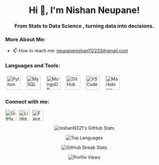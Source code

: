 <h1 align="center">Hi 👋, I'm Nishan Neupane!</h1>

<h3 align="center">From Stats to Data Science , turning data into decisions.</h3>

<h3 align="left">More About Me:</h3>

- 📫 How to reach me: [neupanenishan112233@gmail.com](mailto:neupanenishan112233@gmail.com)

<div class="skills-section">
<h3 align="left">Languages and Tools:</h3>
<p style="text-align: left; display: flex; flex-wrap: wrap; gap: 8px; align-items: center;">
<img src="https://skillicons.dev/icons?i=python" alt="Python" height="45" style="vertical-align: middle; margin: 5px;" />
  <img src="https://skillicons.dev/icons?i=mysql" alt="MySQL" height="45" style="vertical-align: middle; margin: 5px;" />
  <img src="https://skillicons.dev/icons?i=mongodb" alt="MongoDB" height="45" style="vertical-align: middle; margin: 5px;" />
  <img src="https://skillicons.dev/icons?i=github" alt="GitHub" height="45" style="vertical-align: middle; margin: 5px;" />
  <img src="https://skillicons.dev/icons?i=vscode" alt="VS Code" height="45" style="vertical-align: middle; margin: 5px;" />
  <img src="https://skillicons.dev/icons?i=markdown" alt="Markdown" height="45" style="vertical-align: middle; margin: 5px;" />
</p>
</div>

<h3 align="left">Connect with me:</h3>
<div class="social-icons-wrapper">
<p style="text-align: left; display: flex; flex-wrap: wrap; align-items: center; gap: 8px;">
<a href="https://github.com/nishanN321" target="_blank" rel="noreferrer noopener" title="GitHub" class="social-icon-link">
    <img src="https://cdn.simpleicons.org/github" alt="GitHub" height="35" width="35" style="vertical-align: middle;"/>
  </a>
  <a href="https://linkedin.com/in/nishan-neupane-711b602b5/" target="_blank" rel="noreferrer noopener" title="LinkedIn" class="social-icon-link">
    <img src="https://cdn.jsdelivr.net/gh/devicons/devicon@latest/icons/linkedin/linkedin-original.svg" alt="LinkedIn" height="35" width="35" style="vertical-align: middle;"/>
  </a>
  <a href="https://facebook.com//nishan321" target="_blank" rel="noreferrer noopener" title="Facebook" class="social-icon-link">
    <img src="https://cdn.simpleicons.org/facebook" alt="Facebook" height="35" width="35" style="vertical-align: middle;"/>
  </a>
</p>
</div>

<p align="center"><img src="https://github-readme-stats.vercel.app/api?username=nishanN321&show_icons=true&locale=en&theme=default&count_private=true&hide_border=true" alt="nishanN321's GitHub Stats" /></p>

<p align="center"><img src="https://github-readme-stats.vercel.app/api/top-langs?username=nishanN321&locale=en&theme=default&layout=compact&hide_border=true" alt="Top Languages" /></p>

<p align="center"><img src="https://streak-stats.demolab.com/?user=nishanN321&theme=default&hide_border=true" alt="GitHub Streak Stats" /></p>

<p align="center">
  <img src="https://komarev.com/ghpvc/?username=nishanN321&label=Profile%20views&color=brightgreen&style=flat" alt="Profile Views" />
</p>
